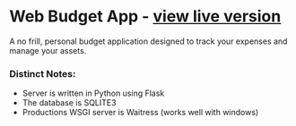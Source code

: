 # Web Budget App - [view live version](http://MoneyFlowIO.com)
A no frill, personal budget application designed to track your expenses and manage your assets.

### Distinct Notes:
- Server is written in Python using Flask
- The database is SQLITE3
- Productions WSGI server is Waitress (works well with windows)
